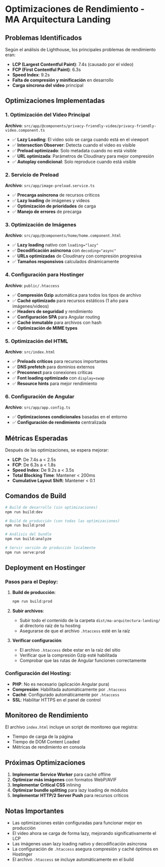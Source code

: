 # Optimizaciones de Rendimiento - MA Arquitectura Landing

## Problemas Identificados

Según el análisis de Lighthouse, los principales problemas de rendimiento eran:

- **LCP (Largest Contentful Paint)**: 7.4s (causado por el video)
- **FCP (First Contentful Paint)**: 6.3s
- **Speed Index**: 9.2s
- **Falta de compresión y minificación** en desarrollo
- **Carga síncrona del video** principal

## Optimizaciones Implementadas

### 1. Optimización del Video Principal

**Archivo**: `src/app/@components/privacy-friendly-video/privacy-friendly-video.component.ts`

- ✅ **Lazy Loading**: El video solo se carga cuando está en el viewport
- ✅ **Intersection Observer**: Detecta cuando el video es visible
- ✅ **Preload optimizado**: Solo metadata cuando no está visible
- ✅ **URL optimizada**: Parámetros de Cloudinary para mejor compresión
- ✅ **Autoplay condicional**: Solo reproduce cuando está visible

### 2. Servicio de Preload

**Archivo**: `src/app/image-preload.service.ts`

- ✅ **Precarga asíncrona** de recursos críticos
- ✅ **Lazy loading** de imágenes y videos
- ✅ **Optimización de prioridades** de carga
- ✅ **Manejo de errores** de precarga

### 3. Optimización de Imágenes

**Archivo**: `src/app/@components/home/home.component.html`

- ✅ **Lazy loading** nativo con `loading="lazy"`
- ✅ **Decodificación asíncrona** con `decoding="async"`
- ✅ **URLs optimizadas** de Cloudinary con compresión progresiva
- ✅ **Tamaños responsivos** calculados dinámicamente

### 4. Configuración para Hostinger

**Archivo**: `public/.htaccess`

- ✅ **Compresión Gzip** automática para todos los tipos de archivo
- ✅ **Caché optimizado** para recursos estáticos (1 año para imágenes/videos)
- ✅ **Headers de seguridad** y rendimiento
- ✅ **Configuración SPA** para Angular routing
- ✅ **Caché inmutable** para archivos con hash
- ✅ **Optimización de MIME types**

### 5. Optimización del HTML

**Archivo**: `src/index.html`

- ✅ **Preloads críticos** para recursos importantes
- ✅ **DNS prefetch** para dominios externos
- ✅ **Preconnect** para conexiones críticas
- ✅ **Font loading optimizado** con `display=swap`
- ✅ **Resource hints** para mejor rendimiento

### 6. Configuración de Angular

**Archivo**: `src/app/app.config.ts`

- ✅ **Optimizaciones condicionales** basadas en el entorno
- ✅ **Configuración de rendimiento** centralizada

## Métricas Esperadas

Después de las optimizaciones, se espera mejorar:

- **LCP**: De 7.4s a < 2.5s
- **FCP**: De 6.3s a < 1.8s
- **Speed Index**: De 9.2s a < 3.5s
- **Total Blocking Time**: Mantener < 200ms
- **Cumulative Layout Shift**: Mantener < 0.1

## Comandos de Build

```bash
# Build de desarrollo (sin optimizaciones)
npm run build:dev

# Build de producción (con todas las optimizaciones)
npm run build:prod

# Análisis del bundle
npm run build:analyze

# Servir versión de producción localmente
npm run serve:prod
```

## Deployment en Hostinger

### Pasos para el Deploy:

1. **Build de producción**:

   ```bash
   npm run build:prod
   ```

2. **Subir archivos**:

   - Subir todo el contenido de la carpeta `dist/ma-arquitectura-landing/` al directorio raíz de tu hosting
   - Asegurarse de que el archivo `.htaccess` esté en la raíz

3. **Verificar configuración**:
   - El archivo `.htaccess` debe estar en la raíz del sitio
   - Verificar que la compresión Gzip esté habilitada
   - Comprobar que las rutas de Angular funcionen correctamente

### Configuración del Hosting:

- **PHP**: No es necesario (aplicación Angular pura)
- **Compresión**: Habilitada automáticamente por `.htaccess`
- **Caché**: Configurado automáticamente por `.htaccess`
- **SSL**: Habilitar HTTPS en el panel de control

## Monitoreo de Rendimiento

El archivo `index.html` incluye un script de monitoreo que registra:

- Tiempo de carga de la página
- Tiempo de DOM Content Loaded
- Métricas de rendimiento en consola

## Próximas Optimizaciones

1. **Implementar Service Worker** para caché offline
2. **Optimizar más imágenes** con formatos WebP/AVIF
3. **Implementar Critical CSS** inlining
4. **Optimizar bundle splitting** para lazy loading de módulos
5. **Implementar HTTP/2 Server Push** para recursos críticos

## Notas Importantes

- Las optimizaciones están configuradas para funcionar mejor en producción
- El video ahora se carga de forma lazy, mejorando significativamente el LCP
- Las imágenes usan lazy loading nativo y decodificación asíncrona
- La configuración de `.htaccess` asegura compresión y caché óptimos en Hostinger
- El archivo `.htaccess` se incluye automáticamente en el build
